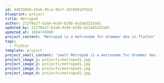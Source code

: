 ```yaml
---
id: 44833058-43a6-45ca-95cf-2bf68914f5e2
blueprint: project
title: Metropad
author: 212f0a27-b3a8-4c64-b19b-6a3a65323a01
updated_by: 212f0a27-b3a8-4c64-b19b-6a3a65323a01
updated_at: 1684745980
project_content: 'Metropad is a metronome for drommer dev in flutter'
tags:
  - flutter
template: project
project_small_content: 'small Metropad is a metronome for drommer dev in flutter'
project_image_1: projects/metropad1.jpg
project_image_2: projects/metropad1.jpg
project_image_3: projects/metropad1.jpg
project_image_4: projects/metropad1.jpg
---
```

